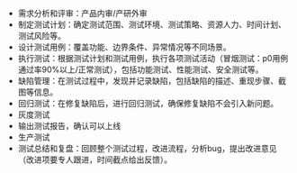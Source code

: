 - 需求分析和评审：产品内审/产研外审
- 制定测试计划：确定测试范围、测试环境、测试策略、资源人力、时间计划、测试风险等。
- 设计测试用例：覆盖功能、边界条件、异常情况等不同场景。
- 执行测试：根据测试计划和测试用例，执行各项测试活动（冒烟测试：p0用例通过率90%以上/正常测试），包括功能测试、性能测试、安全测试等。
- 缺陷管理：在测试过程中，发现并记录缺陷，包括缺陷的描述、重现步骤、截图等信息。
- 回归测试：在修复缺陷后，进行回归测试，确保修复缺陷不会引入新问题。
- 灰度测试
- 输出测试报告，确认可以上线
- 生产测试
- 测试总结和复盘：回顾整个测试过程，改进流程，分析bug，提出改进意见（改进项要专人跟进，时间截点给出反馈）。

